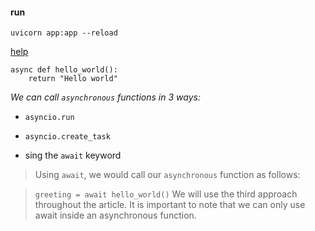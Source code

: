 #### run
```uvicorn app:app --reload```

[help](https://www.twilio.com/blog/graphql-api-subscriptions-python-asyncio-ariadne)

```
async def hello_world():
    return "Hello world"
```

*We can call `asynchronous` functions in 3 ways:*

- `asyncio.run`

- `asyncio.create_task`

- sing the `await` keyword
> Using `await`, we would call our `asynchronous` function as follows:

> `greeting = await hello_world()` 
> We will use the third approach throughout the article. It is important to note that we can only use await inside an asynchronous function.


